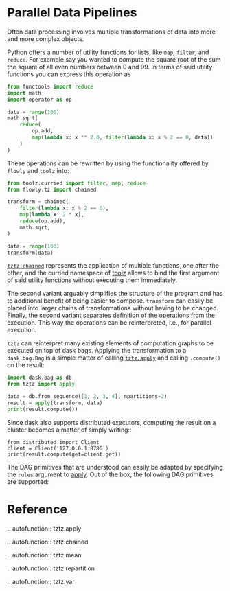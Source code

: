 # Parallel Data Pipelines

Often data processing involves multiple transformations of data into more and
more complex objects.

Python offers a number of utility functions for lists, like ``map``,
``filter``, and ``reduce``. For example say you wanted to compute the square
root  of the sum the square of all even numbers between 0 and 99. In terms of
said utility functions you can express this operation as

```python
from functools import reduce
import math
import operator as op

data = range(100)
math.sqrt(
    reduce(
        op.add,
        map(lambda x: x ** 2.0, filter(lambda x: x % 2 == 0, data))
    )
)
```

These operations can be rewritten by using the functionality offered by
`flowly` and `toolz` into:

```python
from toolz.curried import filter, map, reduce
from flowly.tz import chained

transform = chained(
    filter(lambda x: x % 2 == 0),
    map(lambda x: 2 * x),
    reduce(op.add),
    math.sqrt,
)

data = range(100)
transform(data)
```

[`tztz.chained`](#tztzchained) represents the application of multiple
functions, one after the other, and the curried namespace of [toolz][toolz]
allows to bind the first argument of said utility functions without executing
them immediately.

The second variant arguably simplifies the structure of the program and has to
additional benefit of being easier to compose. ``transform`` can easily be
placed into larger chains of transformations without having to be changed.
Finally, the second variant separates definition of the operations from
the execution. This way the operations can be reinterpreted, i.e., for parallel
execution.


`tztz` can reinterpret many existing elements of computation graphs to be
executed on top of dask bags. Applying the transformation to a `dask.bag.Bag`
is a simple matter of calling [`tztz.apply`](#tztzapply) and calling
`.compute()` on the result:

```python
import dask.bag as db
from tztz import apply

data = db.from_sequence([1, 2, 3, 4], npartitions=2)
result = apply(transform, data)
print(result.compute())
```

Since dask also supports distributed executors, computing the result on a
cluster becomes a matter of simply writing::

    from distributed import Client
    client = Client('127.0.0.1:8786')
    print(result.compute(get=client.get))

The DAG primitives that are understood can easily be adapted by specifying the
``rules`` argument to [apply](#tztzapply). Out of the box, the following
DAG primitives are supported:


# Reference

.. autofunction:: tztz.apply

.. autofunction:: tztz.chained

.. autofunction:: tztz.mean

.. autofunction:: tztz.repartition

.. autofunction:: tztz.var

[toolz]: http://toolz.readthedocs.io/en/latest/
